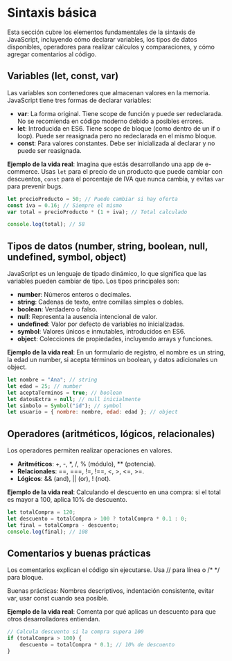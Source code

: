 # Sintaxis básica

Esta sección cubre los elementos fundamentales de la sintaxis de JavaScript, incluyendo cómo declarar variables, los tipos de datos disponibles, operadores para realizar cálculos y comparaciones, y cómo agregar comentarios al código.

## Variables (let, const, var)

Las variables son contenedores que almacenan valores en la memoria. JavaScript tiene tres formas de declarar variables:

- **var**: La forma original. Tiene scope de función y puede ser redeclarada. No se recomienda en código moderno debido a posibles errores.
- **let**: Introducida en ES6. Tiene scope de bloque (como dentro de un if o loop). Puede ser reasignada pero no redeclarada en el mismo bloque.
- **const**: Para valores constantes. Debe ser inicializada al declarar y no puede ser reasignada.

**Ejemplo de la vida real**: Imagina que estás desarrollando una app de e-commerce. Usas `let` para el precio de un producto que puede cambiar con descuentos, `const` para el porcentaje de IVA que nunca cambia, y evitas `var` para prevenir bugs.

```javascript
let precioProducto = 50; // Puede cambiar si hay oferta
const iva = 0.16; // Siempre el mismo
var total = precioProducto * (1 + iva); // Total calculado

console.log(total); // 58
```

## Tipos de datos (number, string, boolean, null, undefined, symbol, object)

JavaScript es un lenguaje de tipado dinámico, lo que significa que las variables pueden cambiar de tipo. Los tipos principales son:

- **number**: Números enteros o decimales.
- **string**: Cadenas de texto, entre comillas simples o dobles.
- **boolean**: Verdadero o falso.
- **null**: Representa la ausencia intencional de valor.
- **undefined**: Valor por defecto de variables no inicializadas.
- **symbol**: Valores únicos e inmutables, introducidos en ES6.
- **object**: Colecciones de propiedades, incluyendo arrays y funciones.

**Ejemplo de la vida real**: En un formulario de registro, el nombre es un string, la edad un number, si acepta términos un boolean, y datos adicionales un object.

```javascript
let nombre = "Ana"; // string
let edad = 25; // number
let aceptaTerminos = true; // boolean
let datosExtra = null; // null inicialmente
let simbolo = Symbol("id"); // symbol
let usuario = { nombre: nombre, edad: edad }; // object
```

## Operadores (aritméticos, lógicos, relacionales)

Los operadores permiten realizar operaciones en valores.

- **Aritméticos**: +, -, *, /, % (módulo), ** (potencia).
- **Relacionales**: ==, ===, !=, !==, <, >, <=, >=.
- **Lógicos**: && (and), || (or), ! (not).

**Ejemplo de la vida real**: Calculando el descuento en una compra: si el total es mayor a 100, aplica 10% de descuento.

```javascript
let totalCompra = 120;
let descuento = totalCompra > 100 ? totalCompra * 0.1 : 0;
let final = totalCompra - descuento;
console.log(final); // 108
```

## Comentarios y buenas prácticas

Los comentarios explican el código sin ejecutarse. Usa // para línea o /* */ para bloque.

Buenas prácticas: Nombres descriptivos, indentación consistente, evitar var, usar const cuando sea posible.

**Ejemplo de la vida real**: Comenta por qué aplicas un descuento para que otros desarrolladores entiendan.

```javascript
// Calcula descuento si la compra supera 100
if (totalCompra > 100) {
    descuento = totalCompra * 0.1; // 10% de descuento
}
```